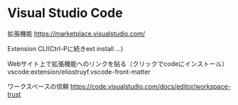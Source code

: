 # Visual Studio Code

拡張機能
https://marketplace.visualstudio.com/

Extension CLI(Ctrl-Pに続きext install ...)

Webサイト上で拡張機能へのリンクを貼る（クリックでcodeにインストール）
vscode:extension/eliostruyf.vscode-front-matter

ワークスペースの信頼
https://code.visualstudio.com/docs/editor/workspace-trust
